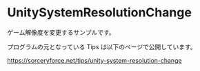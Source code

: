 # UnitySystemResolutionChange
ゲーム解像度を変更するサンプルです。

プログラムの元となっている Tips は以下のページで公開しています。

https://sorceryforce.net/tips/unity-system-resolution-change

